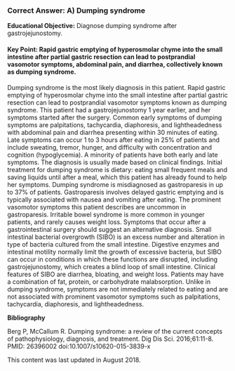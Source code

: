 
### Correct Answer: A) Dumping syndrome 

**Educational Objective:** Diagnose dumping syndrome after gastrojejunostomy.

#### **Key Point:** Rapid gastric emptying of hyperosmolar chyme into the small intestine after partial gastric resection can lead to postprandial vasomotor symptoms, abdominal pain, and diarrhea, collectively known as dumping syndrome.

Dumping syndrome is the most likely diagnosis in this patient. Rapid gastric emptying of hyperosmolar chyme into the small intestine after partial gastric resection can lead to postprandial vasomotor symptoms known as dumping syndrome. This patient had a gastrojejunostomy 1 year earlier, and her symptoms started after the surgery. Common early symptoms of dumping symptoms are palpitations, tachycardia, diaphoresis, and lightheadedness with abdominal pain and diarrhea presenting within 30 minutes of eating. Late symptoms can occur 1 to 3 hours after eating in 25% of patients and include sweating, tremor, hunger, and difficulty with concentration and cognition (hypoglycemia). A minority of patients have both early and late symptoms. The diagnosis is usually made based on clinical findings. Initial treatment for dumping syndrome is dietary: eating small frequent meals and saving liquids until after a meal, which this patient has already found to help her symptoms.
Dumping syndrome is misdiagnosed as gastroparesis in up to 37% of patients. Gastroparesis involves delayed gastric emptying and is typically associated with nausea and vomiting after eating. The prominent vasomotor symptoms this patient describes are uncommon in gastroparesis.
Irritable bowel syndrome is more common in younger patients, and rarely causes weight loss. Symptoms that occur after a gastrointestinal surgery should suggest an alternative diagnosis.
Small intestinal bacterial overgrowth (SIBO) is an excess number and alteration in type of bacteria cultured from the small intestine. Digestive enzymes and intestinal motility normally limit the growth of excessive bacteria, but SIBO can occur in conditions in which these functions are disrupted, including gastrojejunostomy, which creates a blind loop of small intestine. Clinical features of SIBO are diarrhea, bloating, and weight loss. Patients may have a combination of fat, protein, or carbohydrate malabsorption. Unlike in dumping syndrome, symptoms are not immediately related to eating and are not associated with prominent vasomotor symptoms such as palpitations, tachycardia, diaphoresis, and lightheadedness.

**Bibliography**

Berg P, McCallum R. Dumping syndrome: a review of the current concepts of pathophysiology, diagnosis, and treatment. Dig Dis Sci. 2016;61:11-8. PMID: 26396002 doi:10.1007/s10620-015-3839-x

This content was last updated in August 2018.